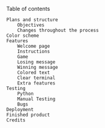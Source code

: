Table of contents

    Plans and structure
        Objectives
        Changes throughout the process
    Color scheme
    Features
        Welcome page
        Instructions
        Game
        Losing message
        Winning message
        Colored text
        Clear terminal
        Extra features
    Testing
        Python
        Manual Testing
        Bugs
    Deployment
    Finished product
    Credits
